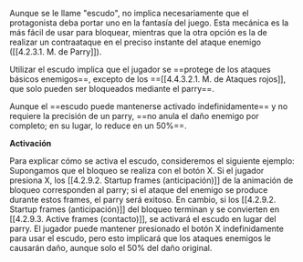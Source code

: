 
Aunque se le llame "escudo", no implica necesariamente que el protagonista deba portar uno en la fantasía del juego. Esta mecánica es la más fácil de usar para bloquear, mientras que la otra opción es la de realizar un contraataque en el preciso instante del ataque enemigo ([[4.2.3.1. M. de Parry]]). 

Utilizar el escudo implica que el jugador se ==protege de los ataques básicos enemigos==, excepto de los ==[[4.4.3.2.1. M. de Ataques rojos]], que solo pueden ser bloqueados mediante el parry==.

Aunque el ==escudo puede mantenerse activado indefinidamente== y no requiere la precisión de un parry, ==no anula el daño enemigo por completo; en su lugar, lo reduce en un 50%==.

**Activación**

Para explicar cómo se activa el escudo, consideremos el siguiente ejemplo: Supongamos que el bloqueo se realiza con el botón X. Si el jugador presiona X, los [[4.2.9.2. Startup frames (anticipación)]] de la animación de bloqueo corresponden al parry; si el ataque del enemigo se produce durante estos frames, el parry será exitoso. En cambio, si los [[4.2.9.2. Startup frames (anticipación)]] del bloqueo terminan y se convierten en [[4.2.9.3. Active frames (contacto)]], se activará el escudo en lugar del parry. El jugador puede mantener presionado el botón X indefinidamente para usar el escudo, pero esto implicará que los ataques enemigos le causarán daño, aunque solo el 50% del daño original.